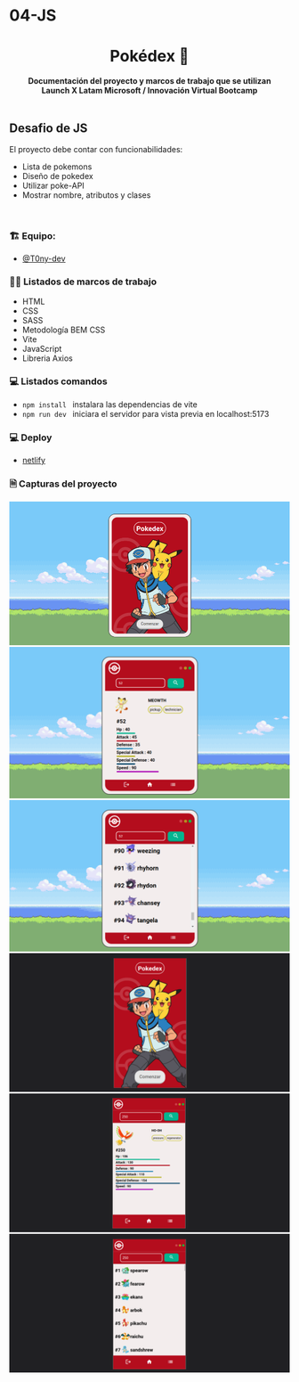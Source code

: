 # 04-JS
<div align="center">
  <h1>Pokédex 👾</h1>
  <strong>Documentación del proyecto y marcos de trabajo que se utilizan</strong><br>
  <strong>Launch X Latam Microsoft / Innovación Virtual Bootcamp</strong>
</div>
<br>

## Desafio de JS

El proyecto  debe contar con funcionabilidades:

* Lista de pokemons
* Diseño de pokedex
* Utilizar poke-API
* Mostrar nombre, atributos y clases
<br>


### 🏗 Equipo: 

- [@T0ny-dev](https://github.com/T0ny-dev)

### 👨‍💻 Listados de marcos de trabajo

* HTML
* CSS
* SASS
* Metodología BEM CSS
* Vite
* JavaScript
* Libreria Axios

### 💻 Listados comandos 

* `npm install `  instalara las dependencias de vite
* `npm run dev `  iniciara el servidor para vista previa en localhost:5173

### 💻 Deploy

- [netlify](https://04-js-lauch-x-latam.netlify.app/)

### 🗎 Capturas del proyecto

![pokemon](img/pokedex.png)
![pokemon2](img/stats.png)
![pokemon3](img/list.png)
![mobile](img/mobile0.png)
![mobile1](img/mobile.png)
![mobile2](img/mobile2.png)

